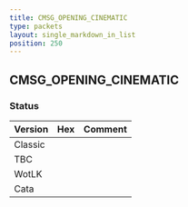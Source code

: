 ```yaml
---
title: CMSG_OPENING_CINEMATIC
type: packets
layout: single_markdown_in_list
position: 250
---
```


## CMSG_OPENING_CINEMATIC

### Status

Version | Hex | Comment
---------- | ---------- | ---------- 
Classic |  |  
TBC |  |  
WotLK |  |  
Cata |  |  
